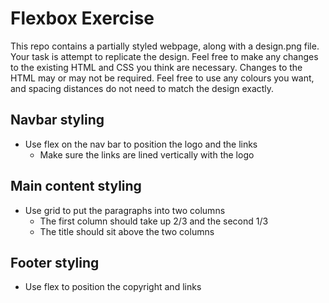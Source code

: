 # Flexbox Exercise

This repo contains a partially styled webpage, along with a design.png file. Your task is attempt to replicate the design.
Feel free to make any changes to the existing HTML and CSS you think are necessary. Changes to the HTML may or may not be required.
Feel free to use any colours you want, and spacing distances do not need to match the design exactly.

## Navbar styling
- Use flex on the nav bar to position the logo and the links
    - Make sure the links are lined vertically with the logo

## Main content styling
- Use grid to put the paragraphs into two columns 
    - The first column should take up 2/3 and the second 1/3
    - The title should sit above the two columns

## Footer styling
- Use flex to position the copyright and links
